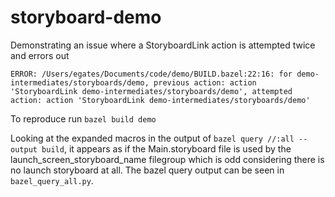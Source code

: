 # storyboard-demo

Demonstrating an issue where a StoryboardLink action is attempted twice and errors out

`ERROR: /Users/egates/Documents/code/demo/BUILD.bazel:22:16: for demo-intermediates/storyboards/demo, previous action: action 'StoryboardLink demo-intermediates/storyboards/demo', attempted action: action 'StoryboardLink demo-intermediates/storyboards/demo'`

To reproduce run `bazel build demo`

Looking at the expanded macros in the output of `bazel query //:all --output build`, it appears as if the Main.storyboard file is used by the launch_screen_storyboard_name filegroup which is odd considering there is no launch storyboard at all.  The bazel query output can be seen in `bazel_query_all.py`.

